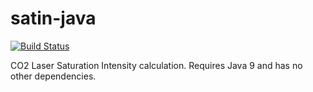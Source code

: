 satin-java
==========

[![Build Status](https://travis-ci.org/alankstewart/satin-java.svg?branch=master)](https://travis-ci.org/alankstewart/satin-java)

CO2 Laser Saturation Intensity calculation. Requires Java 9 and has no other dependencies.
